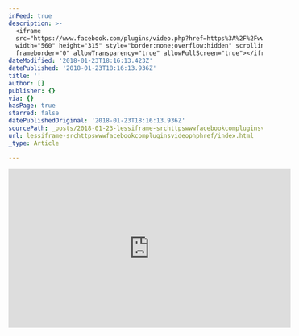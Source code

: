 ```yaml
---
inFeed: true
description: >-
  <iframe
  src="https://www.facebook.com/plugins/video.php?href=https%3A%2F%2Fwww.facebook.com%2FMixmagMagazine%2Fvideos%2F10155537506481026%2F&show_text=0&width=560"
  width="560" height="315" style="border:none;overflow:hidden" scrolling="no"
  frameborder="0" allowTransparency="true" allowFullScreen="true"></iframe>
dateModified: '2018-01-23T18:16:13.423Z'
datePublished: '2018-01-23T18:16:13.936Z'
title: ''
author: []
publisher: {}
via: {}
hasPage: true
starred: false
datePublishedOriginal: '2018-01-23T18:16:13.936Z'
sourcePath: _posts/2018-01-23-lessiframe-srchttpswwwfacebookcompluginsvideophphref.md
url: lessiframe-srchttpswwwfacebookcompluginsvideophphref/index.html
_type: Article

---
```

<iframe src="https://www.facebook.com/plugins/video.php?href=https%3A%2F%2Fwww.facebook.com%2FMixmagMagazine%2Fvideos%2F10155537506481026%2F&show\_text=0&width=560" width="560" height="315" style="border:none;overflow:hidden" scrolling="no" frameborder="0" allowTransparency="true" allowFullScreen="true"\></iframe\>

<iframe src="https://the-grid.github.io/ed-userhtml/?g=eJxdkL1uwzAMhPc-hSEgGf0TV27hRgm6ZMvU7oUi05YQWTQoOUr69BXsTAU4HD7eHUDuTU9yhMyTEkyHMPm2KGKMeS8VXBCvucKxmOw8GOeLm-kA80lPR03Qi8W_qT83u1Oa_6mEzuY-yuEsB_lrHCSwFPgkqrLinNdvvGxe36ty1yS29RrjT4B7EOU2mi5owZuSZatki9ZgBh0EqyvOMh8eFgS7IHVArUMHH3gD6i3GVpuuA5c8itBa4wbBHLJsuXYNCJb6pE3mb5LOT5LAqYdggWZ4Lk6ztV-KANwTH_bF-rDDyx_Q92sQ" height="244" style=""></iframe>
